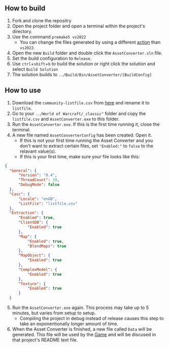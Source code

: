 ## How to build
1. Fork and clone the repositry
2. Open the project folder and open a terminal within the project's directory.
3. Use the command `premake5 vs2022`
   - You can change the files generated by using a different [action](https://premake.github.io/docs/using-premake) than `vs2022`.   
5. Open the new `Build` folder and double click the `AssetConverter.sln` file.
6. Set the build configuration to `Release`.
7. Use `ctrl`+`shift`+`b` to build the solution or right click the solution and select `Build Solution`
8. The solution builds to `../Build/Bin/AssetConverter/[BuildConfig]`

## How to use
1. Download the `community-listfile.csv` from [here](https://github.com/wowdev/wow-listfile) and rename it to `listfile`.
2. Go to your `../World of Warcraft/_classic"` folder and copy the `listfile.csv` and `AssetConverter.exe` to this folder.
3. Run the `AssetConverter.exe`. If this is the first time running it, close the terminal.
4. A new file named `AssetConverterConfig` has been created. Open it.
    - If this is not your first time running the Asset Converter and you don't want to extract certain files, set `"Enabled:"` to `false` to the relavant value(s).
    - If this is your first time, make sure your file looks like this:
  ```json
  {
    "General": {
        "Version": "0.4",
        "ThreadCount": 19,
        "DebugMode": false
    },
    "Casc": {
        "Locale": "enGB",
        "ListFile": "listfile.csv"
    },
    "Extraction": {
        "Enabled": true,
        "ClientDB": {
            "Enabled": true
        },
        "Map": {
            "Enabled": true,
            "BlendMaps": true
        },
        "MapObject": {
            "Enabled": true
        },
        "ComplexModel": {
            "Enabled": true
        },
        "Texture": {
            "Enabled": true
        }
    }
   ```
5. Run the `AssetConverter.exe` again. This process may take up to 5 minutes, but varies from setup to setup.
    - Compiling the project in debug instead of release causes this step to take an exponentionally longer amount of time.
6. When the Asset Converter is finished, a new file called `Data` will be generated. This file will be used by the [Game](https://github.com/novusengine/Game) and will be discused in that project's README text file.
